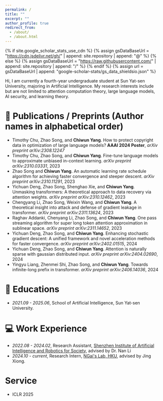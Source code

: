 ```yaml
---
permalink: /
title: ""
excerpt: ""
author_profile: true
redirect_from: 
  - /about/
  - /about.html
---
```

{% if site.google_scholar_stats_use_cdn %}
{% assign gsDataBaseUrl = "https://cdn.jsdelivr.net/gh/" | append: site.repository | append: "@" %}
{% else %}
{% assign gsDataBaseUrl = "https://raw.githubusercontent.com/" | append: site.repository | append: "/" %}
{% endif %}
{% assign url = gsDataBaseUrl | append: "google-scholar-stats/gs_data_shieldsio.json" %}

<span class='anchor' id='about-me'></span>

Hi, I am currently a fourth-year undergraduate student at Sun Yat-sen University, majoring in Artificial Intelligence. My research interests include but are not limited to attention computation theory, large language models, AI security, and learning theory.

# 📝 Publications / Preprints (Author names in alphabetical order)

* Timothy Chu, Zhao Song, and **Chiwun Yang**. How to protect copyright data in optimization of large language models? **AAAI 2024 Poster**, *arXiv preprint arXiv:2308.12247*
* Timothy Chu, Zhao Song, and **Chiwun Yang**. Fine-tune language models to approximate unbiased in-context learning. *arXiv preprint arXiv:2310.03331*, 2023
* Zhao Song and **Chiwun Yang**. An automatic learning rate schedule algorithm for achieving faster convergence and steeper descent. *arXiv preprint arXiv:2310.11291*, 2023
* Yichuan Deng, Zhao Song, Shenghao Xie, and **Chiwun Yang**. Unmasking transformers: A theoretical approach to data recovery via attention weights. *arXiv preprint arXiv:2310.12462*, 2023
* Chengyang Li, Zhao Song, Weixin Wang, and **Chiwun Yang**. A theoretical insight into attack and defense of gradient leakage in transformer. *arXiv preprint arXiv:2311.13624*, 2023
* Raghav Addanki, Chenyang Li, Zhao Song, and **Chiwun Yang**. One pass streaming algorithm for super long token attention approximation in sublinear space. *arXiv preprint arXiv:2311.14652*, 2023
* Yichuan Deng, Zhao Song, and **Chiwun Yang**. Enhancing stochastic gradient descent: A unified framework and novel acceleration methods for faster convergence. *arXiv preprint arXiv:2402.01515*, 2024
* Yichuan Deng, Zhao Song, and **Chiwun Yang**. Attention is naturally sparse with gaussian distributed input. *arXiv preprint arXiv:2404.02690*, 2024
* Yingyu Liang, Zhenmei Shi, Zhao Song, and **Chiwun Yang**. Towards infinite-long prefix in transformer. *arXiv preprint arXiv:2406.14036*, 2024

# 📖 Educations

- *2021.09 - 2025.06*, School of Artificial Intelligence, Sun Yat-sen University.

# 💻 Work Experience

- *2022.08 - 2024.02*, Research Assistant, [Shenzhen Institute of Artificial Intelligence and Robotics for Society](https://airs.cuhk.edu.cn/en), advised by Dr. Nan Li
- *2024.10 - current*, Research Intern, [NGai's Lab, HKU](https://www.eee.hku.hk/~nwong/), advised by Jing Xiong.

# Service
- ICLR 2025